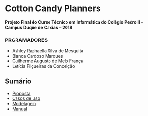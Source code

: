 # Cotton Candy Planners

#### Projeto Final do Curso Técnico em Informática do Colégio Pedro II – Campus Duque de Caxias – 2018

### PRGRAMADORES
* Ashley Raphaella Silva de Mesquita
* Bianca Cardoso Marques
* Guilherme Augusto de Melo França
* Letícia Filgueiras da Conceição


## Sumário
- [Proposta](https://github.com/cp2-dc-info-projeto-final-2018/requisitos-cotton-candy/blob/master/Documenta%C3%A7%C3%A3o/Proposta.md)
- [Casos de Uso](https://github.com/cp2-dc-info-projeto-final-2018/requisitos-cotton-candy/blob/master/Documenta%C3%A7%C3%A3o/CasosUso.md)
- [Modelagem](https://github.com/cp2-dc-info-projeto-final-2018/requisitos-cotton-candy/blob/master/Documenta%C3%A7%C3%A3o/Modelagem.md)
- [Manual](https://github.com/cp2-dc-info-projeto-final-2018/requisitos-cotton-candy/blob/master/Documenta%C3%A7%C3%A3o/Manual.md)
